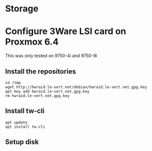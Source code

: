 # Storage

# Configure 3Ware LSI card on Proxmox 6.4

This was only tested on 9750-4i and 9750-8i

## Install the repositories

```
cd /tmp
wget http://hwraid.le-vert.net/debian/hwraid.le-vert.net.gpg.key
apt-key add hwraid.le-vert.net.gpg.key
rm hwraid.le-vert.net.gpg.key
```

## Install tw-cli

```
apt update
apt install tw-cli
```

## Setup disk